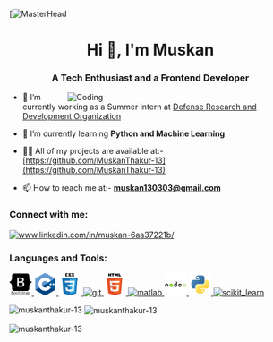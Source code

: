[![MasterHead](https://www.google.com/url?sa=i&url=https%3A%2F%2Fwww.vecteezy.com%2Ffree-vector%2Fsoftware-development-banner&psig=AOvVaw3ZRaJZXCUmIuP0_bs6tPLT&ust=1691667444653000&source=images&cd=vfe&opi=89978449&ved=0CBEQjRxqFwoTCKDB1cC-z4ADFQAAAAAdAAAAABAI)
<h1 align="center">Hi 👋, I'm Muskan</h1>
<h3 align="center">A Tech Enthusiast and a Frontend Developer</h3>
<img align="right" alt="Coding" width="400" src="https://www.shutterstock.com/image-vector/web-development-programming-languages-css-html-2012720237">

- 🔭 I’m currently working as a Summer intern at [Defense Research and Development Organization](https://github.com/MuskanThakur-13/Spam_Ham_Messages)

- 🌱 I’m currently learning **Python and Machine Learning**

- 👨‍💻 All of my projects are available at:- [https://github.com/MuskanThakur-13](https://github.com/MuskanThakur-13)

- 📫 How to reach me at:- **muskan130303@gmail.com**

<h3 align="left">Connect with me:</h3>
<p align="left">
<a href="https://linkedin.com/in/www.linkedin.com/in/muskan-6aa37221b/" target="blank"><img align="center" src="https://raw.githubusercontent.com/rahuldkjain/github-profile-readme-generator/master/src/images/icons/Social/linked-in-alt.svg" alt="www.linkedin.com/in/muskan-6aa37221b/" height="30" width="40" /></a>
</p>

<h3 align="left">Languages and Tools:</h3>
<p align="left"> <a href="https://getbootstrap.com" target="_blank" rel="noreferrer"> <img src="https://raw.githubusercontent.com/devicons/devicon/master/icons/bootstrap/bootstrap-plain-wordmark.svg" alt="bootstrap" width="40" height="40"/> </a> <a href="https://www.w3schools.com/cpp/" target="_blank" rel="noreferrer"> <img src="https://raw.githubusercontent.com/devicons/devicon/master/icons/cplusplus/cplusplus-original.svg" alt="cplusplus" width="40" height="40"/> </a> <a href="https://www.w3schools.com/css/" target="_blank" rel="noreferrer"> <img src="https://raw.githubusercontent.com/devicons/devicon/master/icons/css3/css3-original-wordmark.svg" alt="css3" width="40" height="40"/> </a> <a href="https://git-scm.com/" target="_blank" rel="noreferrer"> <img src="https://www.vectorlogo.zone/logos/git-scm/git-scm-icon.svg" alt="git" width="40" height="40"/> </a> <a href="https://www.w3.org/html/" target="_blank" rel="noreferrer"> <img src="https://raw.githubusercontent.com/devicons/devicon/master/icons/html5/html5-original-wordmark.svg" alt="html5" width="40" height="40"/> </a> <a href="https://www.mathworks.com/" target="_blank" rel="noreferrer"> <img src="https://upload.wikimedia.org/wikipedia/commons/2/21/Matlab_Logo.png" alt="matlab" width="40" height="40"/> </a> <a href="https://nodejs.org" target="_blank" rel="noreferrer"> <img src="https://raw.githubusercontent.com/devicons/devicon/master/icons/nodejs/nodejs-original-wordmark.svg" alt="nodejs" width="40" height="40"/> </a> <a href="https://www.python.org" target="_blank" rel="noreferrer"> <img src="https://raw.githubusercontent.com/devicons/devicon/master/icons/python/python-original.svg" alt="python" width="40" height="40"/> </a> <a href="https://scikit-learn.org/" target="_blank" rel="noreferrer"> <img src="https://upload.wikimedia.org/wikipedia/commons/0/05/Scikit_learn_logo_small.svg" alt="scikit_learn" width="40" height="40"/> </a> </p>

<p><img align="left" src="https://github-readme-stats.vercel.app/api/top-langs?username=muskanthakur-13&show_icons=true&locale=en&layout=compact" alt="muskanthakur-13" /></p>

<p>&nbsp;<img align="center" src="https://github-readme-stats.vercel.app/api?username=muskanthakur-13&show_icons=true&locale=en" alt="muskanthakur-13" /></p>

<p><img align="center" src="https://github-readme-streak-stats.herokuapp.com/?user=muskanthakur-13&" alt="muskanthakur-13" /></p>

